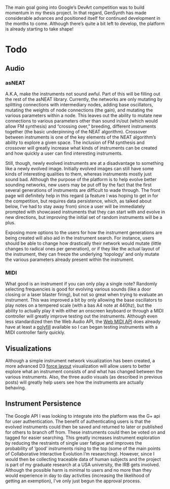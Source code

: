 The main goal going into Google’s DevArt competition was to build momentum in my thesis project. In that regard, GenSynth has made considerable advances and positioned itself for continued development in the months to come. Although there’s quite a bit left to develop, the platform is already starting to take shape!

# Todo

## Audio

### asNEAT
A.K.A, make the instruments not sound awful. Part of this will be filling out the rest of the asNEAT library. Currently, the networks are only mutating by splitting connections with intermediary nodes, adding base oscillators, mutating the weights of node connections (the gain), and mutating the various parameters within a node. This leaves out the ability to mutate new connections to various parameters other than sound in/out (which would allow FM synthesis) and “crossing over,” breeding, different instruments together (the basic underpinning of the NEAT algorithm). Crossover between instruments is one of the key elements of the NEAT algorithm’s ability to explore a given space. The inclusion of FM synthesis and crossover will greatly increase what kinds of instruments can be created and how quickly a user can find interesting instruments.

Still, though, newly evolved instruments are at a disadvantage to something like a newly evolved image. Initially evolved images can still have some kinds of interesting qualities to them, whereas instruments mostly just sound bad. Although the purpose of the platform is to help evolve better sounding networks, new users may be put off by the fact that the first several generations of instruments are difficult to wade through. The front page will definitely help in this regard (a feature I was hoping to get in for the competition, but requires data persistence, which, as talked about below, I’ve had to stay away from) since a user will be immediately prompted with showcased instruments that they can start with and evolve in new directions, but improving the initial set of random instruments will be a plus.

Exposing more options to the users for how the instrument generations are being created will also aid in the instrument search. For instance, users should be able to change how drastically their network would mutate (little changes to radical ones per generation), or if they like the actual layout of the instrument, they can freeze the underlying ‘topology’ and only mutate the various parameters already present within the instrument.

### MIDI
What good is an instrument if you can only play a single note? Randomly selecting frequencies is good for evolving various sounds (like a door closing or a laser blaster firing), but not so great when trying to evaluate an instrument. This was improved a bit by only allowing the base oscillators to play notes on a tempered scale (with a bas A4 note at 440hz), but the ability to actually play it with either an onscreen keyboard or through a MIDI controller will greatly improve testing out the instruments. Although even less standardized then the Web Audio API, the [Web MIDI API](http://www.w3.org/TR/webmidi/ "Web MIDI API") does already have at least a [polyfill](https://github.com/cwilso/WebMIDIAPIShim/ "polyfill") available so I can began testing instruments with a MIDI controller fairly quickly.

## Visualizations
Although a simple instrument network visualization has been created, a more advanced D3 [force layout](http://graus.nu/d3/ "force layout") visualization will allow users to better explore what an instrument consists of and what has changed between the various instruments. Also, the three audio visuals (as described in previous posts) will greatly help users see how the instruments are actually behaving.

## Instrument Persistence
The Google API I was looking to integrate into the platform was the G+ api for user authentication. The benefit of authenticating users is that the evolved instruments could then be saved and returned to later or published for others to branch off from. These instruments could then be voted on and tagged for easier searching. This greatly increases instrument exploration by reducing the restraints of single user fatigue and improves the probability of ‘good’ instruments rising to the top (some of the main points of Collaborative Interactive Evolution I’m researching). However, since I would then be collecting traceable data of human subjects and the project is part of my graduate research at a USA university, the IRB gets involved. Although the possible harm is minimal to users and no more than they would experience in day to day activities (increasing the likelihood of getting an exemption), I’ve only just begun the approval process.

